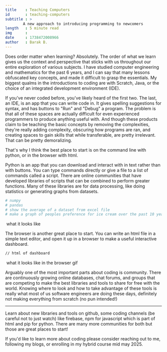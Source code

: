 ```yaml
---
title    : Teaching Computers
id       : teaching-computers
subtitle : >
        A new approach to introducing programming to newcomers
length   : 5 minute read
img      : 
date     : 1738472008966
author   : Barak B.
---
```


Does order matter when learning? Absolutely. The order of what we learn gives us the context and perspective that sticks with us throughout our entire exploration of various subjects. I have studied computer engineering and mathematics for the past 6 years, and I can say that many lessons obfuscated key concepts, and made it difficult to grasp the essentials. My biggest qualms in the introductions to coding are with Scratch, Java, or the choice of an integrated development environment (IDE).

If you've never coded before, you've likely heard of the first two. The last, an IDE, is an app that you can write code in. It gives spelling suggestions for syntax, and has buttons to "Run" and "Debug" a program. The problem is that all of these spaces are actually difficult for even experienced programmers to produce anything useful with. And though these products claim to be teaching the basic concepts by removing the complexities, they're really adding complexity, obscuring how programs are ran, and creating spaces to gain skills that while transferable, are pretty irrelevant. That can be pretty demoralizing.  

That's why I think the best place to start is on the command line with python, or in the browser with html.

Python is an app that you can download and interact with in text rather than with buttons. You can type commands directly or give a file to a list of commands called a script. There are online communities that have developed libraries of scripts that can be combined to perform greater functions. Many of these libraries are for data processing, like doing statistics or generating graphs from datasets. 
```python
# numpy 
# pandas 
# show the average of a dataset from excel file
# make a graph of peoples preference for ice cream over the past 10 years
```
<img/> what it looks like

The browser is another great place to start. You can write an html file in a simple text editor, and open it up in a browser to make a useful interactive dashboard. 
```html
// html of dashboard
```
<img/> what it looks like in the browser gif

Arguably one of the most important parts about coding is community. There are continuously growing online databases, chat forums, and groups that are competing to make the best libraries and tools to share for free with the world. Knowing where to look and how to take advantage of these tools is really what most of us software engineers are doing these days, definitely not making everything from scratch (no pun intended!)

---- 
Learn about new libraries and tools on github, some coding channels (be careful not to just watch) like firebase, npm for javascript which is part of html and pip for python. There are many more communities for both but those are great places to start!

If you'd like to learn more about coding please consider reaching out to me, following my blogs, or enrolling in my hybrid course mid may 2025.

<!-- coding terms that are useful
- variable
- conditional logic
- function
- library/module
- class
- event  -->